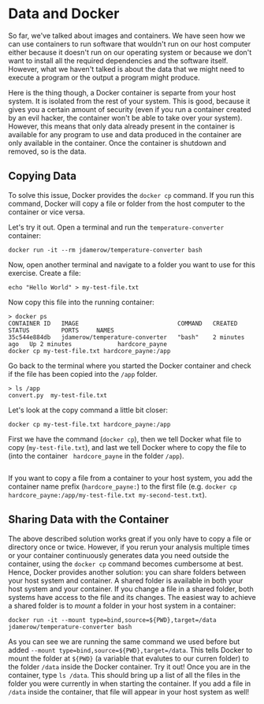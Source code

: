 # Data and Docker

So far, we've talked about images and containers. We have seen how we can use containers to run software that wouldn't run on our host computer either because it doesn't run on our operating system or because we don't want to install all the required dependencies and the software itself. However, what we haven't talked is about the data that we might need to execute a program or the output a program might produce. 

Here is the thing though, a Docker container is separte from your host system. It is isolated from the rest of your system. This is good, because it gives you a certain amount of security (even if you run a container created by an evil hacker, the container won't be able to take over your system). However, this means that only data already present in the container is available for any program to use and data produced in the container are only available in the container. Once the container is shutdown and removed, so is the data. 


## Copying Data

To solve this issue, Docker provides the `docker cp` command. If you run this command, Docker will copy a file or folder from the host computer to the container or vice versa. 

Let's try it out. Open a terminal and run the `temperature-converter` container:

```
docker run -it --rm jdamerow/temperature-converter bash
```

Now, open another terminal and navigate to a folder you want to use for this exercise. Create a file:

```
echo "Hello World" > my-test-file.txt
```

Now copy this file into the running container:

```
> docker ps
CONTAINER ID   IMAGE                            COMMAND   CREATED         STATUS         PORTS     NAMES
35c544e884db   jdamerow/temperature-converter   "bash"    2 minutes ago   Up 2 minutes             hardcore_payne
docker cp my-test-file.txt hardcore_payne:/app
```

Go back to the terminal where you started the Docker container and check if the file has been copied into the `/app` folder.

```
> ls /app
convert.py  my-test-file.txt
```

Let's look at the copy command a little bit closer: 

```docker cp my-test-file.txt hardcore_payne:/app```

First we have the command (`docker cp`), then we tell Docker what file to copy (`my-test-file.txt`), and last we tell Docker where to copy the file to (into the container ` hardcore_payne` in the folder `/app`). 

```{note} When running the command on your computer, make sure to use the name of your Docker container (which will most likely not be <code>hardcore_payne</code>.)
```

If you want to copy a file from a container to your host system, you add the container name prefix (`hardcore_payne:`) to the first file (e.g. ```docker cp hardcore_payne:/app/my-test-file.txt my-second-test.txt```).

## Sharing Data with the Container

The above described solution works great if you only have to copy a file or directory once or twice. However, if you rerun your analysis multiple times or your container continuously generates data you need outside the container, using the `docker cp` command becomes cumbersome at best. Hence, Docker provides another solution: you can share folders between your host system and container. A shared folder is available in both your host system and your container. If you change a file in a shared folder, both systems have access to the file and its changes. The easiest way to achieve a shared folder is to *mount* a folder in your host system in a container:

```
docker run -it --mount type=bind,source=${PWD},target=/data jdamerow/temperature-converter bash
```

As you can see we are running the same command we used before but added `--mount type=bind,source=${PWD},target=/data`. This tells Docker to mount the folder at `${PWD}` (a variable that evalutes to our curren folder) to the folder `/data` inside the Docker container. Try it out! Once you are in the container, type `ls /data`. This should bring up a list of all the files in the folder you were currently in when starting the container. If you add a file in `/data` inside the container, that file will appear in your host system as well!